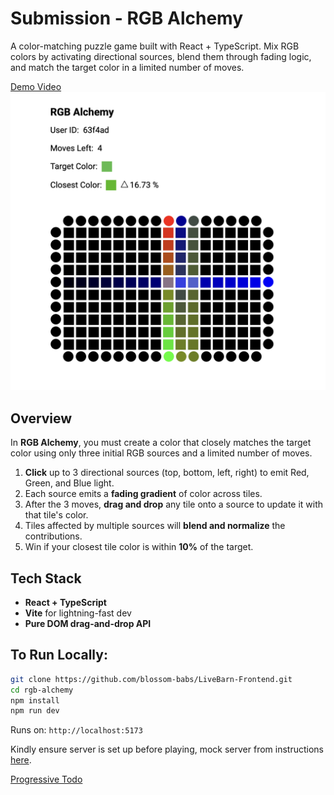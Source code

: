 # Submission - RGB Alchemy

A color-matching puzzle game built with React + TypeScript. Mix RGB colors by activating directional sources, blend them through fading logic, and match the target color in a limited number of moves.

[Demo Video](https://www.loom.com/share/33e47093b46c45dc82014da7be8ea405?sid=c7e64616-652e-4c53-a943-863d2e15526b)
![RGB Alchemy sample image](image.png)


## Overview

In **RGB Alchemy**, you must create a color that closely matches the target color using only three initial RGB sources and a limited number of moves.

1. **Click** up to 3 directional sources (top, bottom, left, right) to emit Red, Green, and Blue light.
2. Each source emits a **fading gradient** of color across tiles.
3. After the 3 moves, **drag and drop** any tile onto a source to update it with that tile's color.
4. Tiles affected by multiple sources will **blend and normalize** the contributions.
5. Win if your closest tile color is within **10%** of the target.

## Tech Stack

- **React + TypeScript**
- **Vite** for lightning-fast dev
- **Pure DOM drag-and-drop API**

## To Run Locally:

```bash
git clone https://github.com/blossom-babs/LiveBarn-Frontend.git
cd rgb-alchemy
npm install
npm run dev
```

Runs on: `http://localhost:5173`

Kindly ensure server is set up before playing, mock server from instructions [here](https://hackmd.io/@gd_dVYF0STqPqMLWkxnd6A/Byrxur5At#API-docs).

[Progressive Todo](todo.md)
